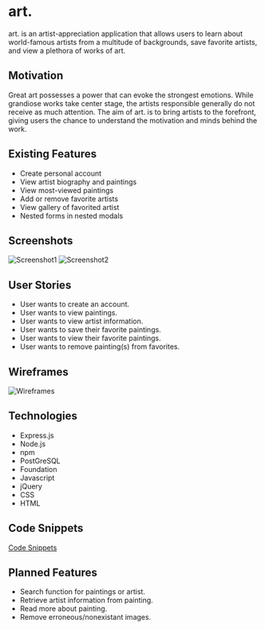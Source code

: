 # art.
art. is an artist-appreciation application that allows users to learn about world-famous artists from a multitude of backgrounds, save favorite artists, and view a plethora of works of art.

## Motivation
Great art possesses a power that can evoke the strongest emotions. While grandiose works take center stage, the artists responsible generally do not receive as much attention.
The aim of art. is to bring artists to the forefront, giving users the chance to understand the motivation and minds behind the work.

## Existing Features
* Create personal account
* View artist biography and paintings
* View most-viewed paintings
* Add or remove favorite artists
* View gallery of favorited artist
* Nested forms in nested modals

## Screenshots
![Screenshot1](screenshot1.png)
![Screenshot2](screenshot2.png)

## User Stories
* User wants to create an account.
* User wants to view paintings.
* User wants to view artist information.
* User wants to save their favorite paintings.
* User wants to view their favorite paintings.
* User wants to remove painting(s) from favorites.


## Wireframes
![Wireframes](piano-game-wireframes.png)

## Technologies
* Express.js
* Node.js
* npm
* PostGreSQL
* Foundation
* Javascript
* jQuery
* CSS
* HTML

## Code Snippets
[Code Snippets](code-snippet.md)

## Planned Features
* Search function for paintings or artist.
* Retrieve artist information from painting.
* Read more about painting.
* Remove erroneous/nonexistant images.
